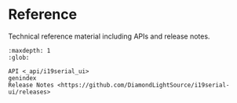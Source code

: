# Reference

Technical reference material including APIs and release notes.

```{toctree}
:maxdepth: 1
:glob:

API <_api/i19serial_ui>
genindex
Release Notes <https://github.com/DiamondLightSource/i19serial-ui/releases>
```
